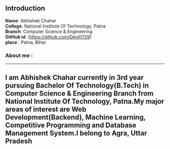 ## Introduction 
**Name**:     Abhishek Chahar
<br>
**College**: National Institute Of Technology, Patna
<br>
**Branch**: Computer Science & Engineering
<br>
**GitHub id**: (https://github.com/Devil1729)
<br>
**place** : Patna, Bihar
### About me :
---
I am Abhishek Chahar currently in 3rd year pursuing Bachelor Of Technology(B.Tech) in Computer Science & Engineering Branch  from National Institute Of Technology, Patna.My major areas of interest are Web Development(Backend), Machine Learning, Competitive Programming and Database Management System.I belong to Agra, Uttar Pradesh
---